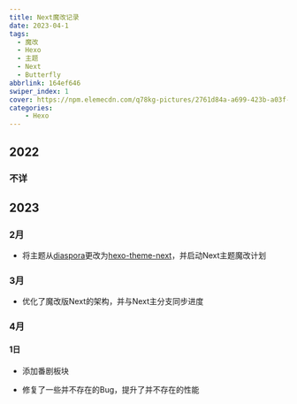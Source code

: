 ```yaml
---
title: Next魔改记录
date: 2023-04-1
tags:
  - 魔改
  - Hexo
  - 主题
  - Next
  - Butterfly
abbrlink: 164ef646
swiper_index: 1
cover: https://npm.elemecdn.com/q78kg-pictures/2761d84a-a699-423b-a03f-241235497d1d.jpg
categories:
	- Hexo
---
```


## 2022

### 不详

## 2023

### 2月

- 将主题从[diaspora](https://github.com/Fechin/hexo-theme-diaspora)更改为[hexo-theme-next](https://github.com/next-theme/hexo-theme-next)，并启动Next主题魔改计划
### 3月

- 优化了魔改版Next的架构，并与Next主分支同步进度

### 4月

#### 1日

- 添加番剧板块

- 修复了一些并不存在的Bug，提升了并不存在的性能

